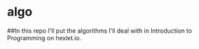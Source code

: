 # algo
##In this repo I'll put the algorithms I'll deal with in Introduction to Programming on hexlet.io.
